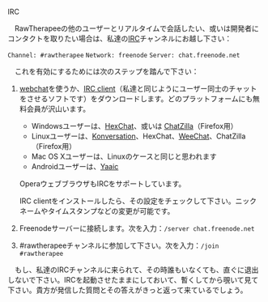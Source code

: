 <div class="pagetitle">

IRC

</div>

　RawTherapeeの他のユーザーとリアルタイムで会話したい、或いは開発者にコンタクトを取りたい場合は、私達の[IRC](https://en.wikipedia.org/wiki/Internet_Relay_Chat)チャンネルにお越し下さい：

`Channel: #rawtherapee`
`Network: freenode`
`Server: chat.freenode.net`

　これを有効にするためには次のステップを踏んで下さい：

1.  [webchat](http://webchat.freenode.net/?randomnick=1&channels=rawtherapee&prompt=1)を使うか、[IRC
    client](http://en.wikipedia.org/wiki/Comparison_of_Internet_Relay_Chat_clients)（私達と同じようにユーザー同士のチャットをさせるソフトです）をダウンロードします。どのプラットフォームにも無料会員が沢山います。
    - Windowsユーザーは、[HexChat](http://hexchat.github.io/)、或いは
      [ChatZilla](http://chatzilla.hacksrus.com/)（Firefox用）
    - Linuxユーザーは、[Konversation](http://konversation.kde.org/)、HexChat、[WeeChat](http://www.weechat.org/)、ChatZilla（Firefox用）
    - Mac OS Xユーザーは、Linuxのケースと同じと思われます
    - Androidユーザーは、[Yaaic](https://play.google.com/store/apps/details?id=org.yaaic)


    OperaウェブブラウザもIRCをサポートしています。

    IRC
    clientをインストールしたら、その設定をチェックして下さい。ニックネームやタイムスタンプなどの変更が可能です。
2.  Freenodeサーバーに接続します。次を入力：`/server chat.freenode.net`
3.  \#rawtherapeeチャンネルに参加して下さい。次を入力：`/join #rawtherapee`

　もし、私達のIRCチャンネルに来られて、その時誰もいなくても、直ぐに退出しないで下さい。IRCを起動させたままにしておいて、暫くしてから覗いて見て下さい。貴方が発信した質問とその答えがきっと返って来ているでしょう。